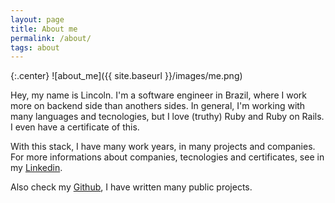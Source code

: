 ```yaml
---
layout: page
title: About me
permalink: /about/
tags: about
---
```


<style>
  img[alt=about_me] {
    width: 200px;
  }
</style>

{:.center}
![about_me]({{ site.baseurl }}/images/me.png)

Hey, my name is Lincoln. I'm a software engineer in Brazil, where I work more on backend side than anothers sides. In general, I'm working with many languages and tecnologies, but I love (truthy) Ruby and Ruby on Rails. I even have a certificate of this.

With this stack, I have many work years, in many projects and companies. For more informations about companies, tecnologies and certificates, see in my [Linkedin](https://www.linkedin.com/in/lincoln-rodrigues-268187103).

Also check my [Github](https://github.com/linqueta), I have written many public projects.
